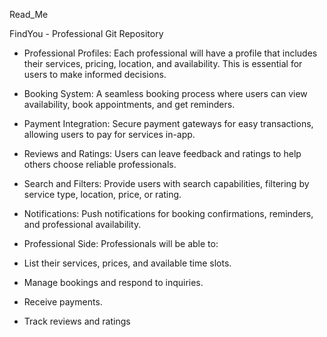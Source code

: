 Read_Me


FindYou - Professional Git Repository 


- Professional Profiles:
 Each professional will have a profile that includes their services, pricing, location, and availability.
This is essential for users to make informed decisions.

 - Booking System:
 A seamless booking process where users can view availability, book appointments, and get
reminders.

 - Payment Integration:
 Secure payment gateways for easy transactions, allowing users to pay for services in-app.

 - Reviews and Ratings:
 Users can leave feedback and ratings to help others choose reliable professionals.

 - Search and Filters:
 Provide users with search capabilities, filtering by service type, location, price, or rating.

 - Notifications:
 Push notifications for booking confirmations, reminders, and professional availability.



- Professional Side:
 Professionals will be able to:
 - List their services, prices, and available time slots.
 - Manage bookings and respond to inquiries.
 - Receive payments.
 - Track reviews and ratings
